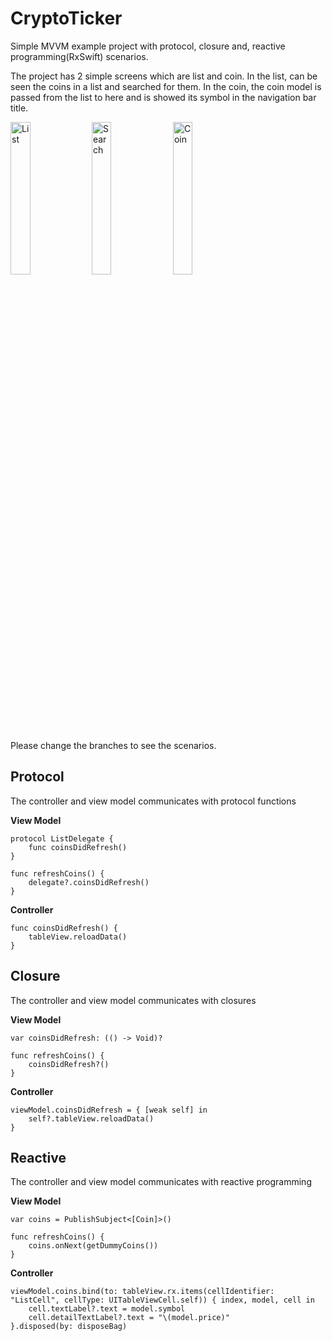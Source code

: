# CryptoTicker
Simple MVVM example project with protocol, closure and, reactive programming(RxSwift) scenarios.

The project has 2 simple screens which are list and coin. In the list, can be seen the coins in a list and searched for them. 
In the coin, the coin model is passed from the list to here and is showed its symbol in the navigation bar title.

<a href="https://ibb.co/djmFqJ0"><img src="https://i.ibb.co/QpDLRjF/1.png" alt="List" width="25%" height="25%"></a>
<a href="https://ibb.co/25qFXkc"><img src="https://i.ibb.co/SJN6q3V/2.png" alt="Search" width="25%" height="25%"></a>
<a href="https://ibb.co/16XGMS7"><img src="https://i.ibb.co/rsp23WF/3.png" alt="Coin" width="25%" height="25%"></a>

Please change the branches to see the scenarios.

## Protocol
The controller and view model communicates with protocol functions

**View Model**
```
protocol ListDelegate {
    func coinsDidRefresh()
}

func refreshCoins() {
    delegate?.coinsDidRefresh()
}
```
**Controller**
```
func coinsDidRefresh() {
    tableView.reloadData()
}
```

## Closure
The controller and view model communicates with closures

**View Model**
```
var coinsDidRefresh: (() -> Void)?

func refreshCoins() {
    coinsDidRefresh?()
}
```
**Controller**
```
viewModel.coinsDidRefresh = { [weak self] in
    self?.tableView.reloadData()
}
```

## Reactive
The controller and view model communicates with reactive programming

**View Model**
```
var coins = PublishSubject<[Coin]>()

func refreshCoins() {
    coins.onNext(getDummyCoins())
}
```
**Controller**
```
viewModel.coins.bind(to: tableView.rx.items(cellIdentifier: "ListCell", cellType: UITableViewCell.self)) { index, model, cell in
    cell.textLabel?.text = model.symbol
    cell.detailTextLabel?.text = "\(model.price)"
}.disposed(by: disposeBag)
```
